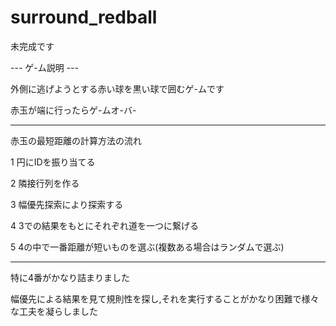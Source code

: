 # surround_redball

未完成です

--- ゲ-ム説明 ---
  
  外側に逃げようとする赤い球を黒い球で囲むゲ-ムです
  
  赤玉が端に行ったらゲ-ムオ-バ-


-----------------------------------------------------------------------------------------------


  赤玉の最短距離の計算方法の流れ

 1 円にIDを振り当てる
 
 2 隣接行列を作る
 
 3 幅優先探索により探索する
 
 4 3での結果をもとにそれぞれ道を一つに繋げる
 
 5 4の中で一番距離が短いものを選ぶ(複数ある場合はランダムで選ぶ)
 
 
 ----------------------------------------------------------------------------------------------


 特に4番がかなり詰まりました
 
 幅優先による結果を見て規則性を探し,それを実行することがかなり困難で様々な工夫を凝らしました
